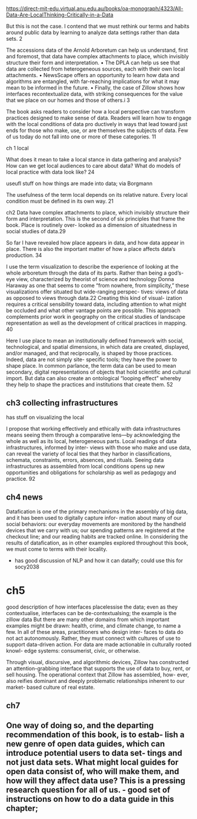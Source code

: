 https://direct-mit-edu.virtual.anu.edu.au/books/oa-monograph/4323/All-Data-Are-LocalThinking-Critically-in-a-Data

But this is not the case. I contend that we must rethink our terms and habits around public data by learning to analyze data settings rather than data sets. 2

The accessions data of the Arnold Arboretum can help us understand, first and foremost, that data have complex attachments to place, which invisibly structure their form and interpretation.  • The DPLA can help us see that data are collected from heterogeneous sources, each with their own local attachments. • NewsScape offers an opportunity to learn how data and algorithms are entangled, with far-reaching implications for what it may mean to be informed in the future. • Finally, the case of Zillow shows how interfaces recontextualize data, with striking consequences for the value that we place on our homes and those of others.i 3

The book asks readers to consider how a local perspective can transform practices designed to make sense of data. Readers will learn how to engage with the local conditions of data pro ductively in ways that lead toward just ends for those who make, use, or are themselves the subjects of data. Few of us today do not fall into one or more of these categories. 11

ch 1 local

What does it mean to take a local stance in data gathering
and analysis? How can we get local audiences to care about data? What do models of local practice with data look like? 24

useufl stuff on how things are made into data; via Borgmann

The usefulness of the term local depends on its relative nature. Every local condition must be defined in its own way. 21

ch2
Data have complex attachments to place, which invisibly structure their form and interpretation. This is the second of six principles that frame the book. Place is routinely over- looked as a dimension of situatedness in social studies of data.29

So far I have revealed how place appears in data, and how data appear in place. There is also the important matter of how a place affects data’s production. 34

I use the term visualization to describe the experience of looking at the whole arboretum through the data of its parts. Rather than being a god’s-eye view, characterized
by theorist of science and technology Donna Haraway as one that seems to come “from nowhere, from simplicity,” these visualizations offer situated but wide-ranging perspec- tives: views of data as opposed to views through data.22 Creating this kind of visual- ization requires a critical sensibility toward data, including attention to what might be occluded and what other vantage points are possible. This approach complements prior work in geography on the critical studies of landscape representation as well as the
development of critical practices in mapping. 40

Here I use place to mean an institutionally defined framework with social, technological, and spatial dimensions, in which data are created, displayed, and/or managed, and that reciprocally, is shaped by those practices. Indeed, data are not simply site- specific tools; they have the power to shape place. In common parlance, the term data can be used to mean secondary, digital representations of objects that hold scientific and cultural import. But data can also create an ontological “looping effect” whereby they help to shape the practices and institutions that create them. 52

## ch3 collecting infrastructures

has stuff on visualizing the local

I propose that working effectively and ethically with data infrastructures means seeing them through a comparative lens—by acknowledging the whole as well as its local, heterogeneous parts. Local readings of data infrastructures, informed by inter- views with those who make and use data, can reveal the variety of local ties that they harbor in classifications, schemata, constraints, errors, absences, and rituals. Seeing data infrastructures as assembled from local conditions opens up new opportunities and obligations for scholarship as well as pedagogy and practice. 92

## ch4 news

Datafication is one of the primary mechanisms in the assembly of big data, and it has been used to digitally capture infor- mation about many of our social behaviors: our everyday movements are monitored by the handheld devices that we carry with us; our spending patterns are registered at the checkout line; and our reading habits are tracked online. In considering the results of datafication, as in other examples explored throughout this book, we must come to terms with their locality.

- has good discussion of NLP and how it can dataify; could use this for socy2038


# ch5

good description of how interfaces placelessise the data; even as they contextualise, interfaces can be de-contextualsing; the example is the zillow data But there are many other domains from which important examples might be drawn: health, crime, and climate change, to name a few. In all of these areas, practitioners who design inter- faces to data do not act autonomously. Rather, they must connect with cultures of use to support data-driven action. For data are made actionable in culturally rooted knowl- edge systems: consumerist, civic, or otherwise.

Through visual, discursive, and algorithmic devices, Zillow has constructed an attention-grabbing interface that supports the use of data to buy, rent, or sell housing. The operational context that Zillow has assembled, how- ever, also reifies dominant and deeply problematic relationships inherent to our market- based culture of real estate.


## ch7

One way of doing so, and the departing recommendation of this book, is to estab- lish a new genre of open data guides, which can introduce potential users to data set- tings and not just data sets. What might local guides for open data consist of, who will make them, and how will they affect data use? This is a pressing research question for all of us. - good set of instructions on how to do a data guide in this chapter; 
- 
